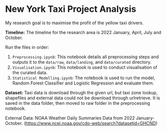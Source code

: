 # New York Taxi Project Analysis
My research goal is to maximise the profit of the yellow taxi drivers.

**Timeline:** The timeline for the research area is 2022 January, April, July and October.

Run the files in order:
1. `Preprocessing.ipynb`: This notebook details all preprocessing steps and outputs it to the `data/raw`, `data/landing`, and `data/curated` directory.
2. `Visualisation.ipynb`: This notebook is used to conduct visualisation of the curated data.
3. `Statistical Modelling.ipynb`: The notebook is used to run the model, Random Forest Classifier and Logistic Regression and evaluate them.

**Dataset:**
Taxi data is download through the given url, but taxi zone lookup, shapefiles and external data could not be download through urlretrieve. 
It is saved in the data folder, then moved to raw folder in the preprocessing notebook.

External Data: NOAA Weather Daily Summaries Data from 2022 January-October. (https://www.ncei.noaa.gov/cdo-web/search?datasetid=GHCND)
